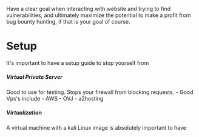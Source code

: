 Have a clear goal when interacting with website and trying to find vulnerabilities, and ultimately maximize the potential to make a profit from bug bounty hunting, if that is your goal of course. 

# Setup
It's important to have a setup guide to stop yourself from 

<h5> Virtual Private Server </h5>
Good to use for testing. Stops your firewall from blocking requests.
- Good Vps's include
	- AWS
	- OVJ
	- a2hosting

<h5> Virtualization </h5>
A virtual machine with a kali Linux image is absolutely important to have 